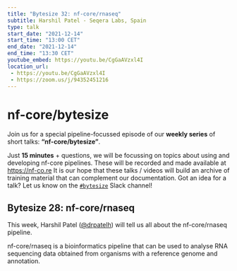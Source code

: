 ```yaml
---
title: "Bytesize 32: nf-core/rnaseq"
subtitle: Harshil Patel - Seqera Labs, Spain
type: talk
start_date: "2021-12-14"
start_time: "13:00 CET"
end_date: "2021-12-14"
end_time: "13:30 CET"
youtube_embed: https://youtu.be/CgGaAVzxl4I
location_url:
 - https://youtu.be/CgGaAVzxl4I
 - https://zoom.us/j/94352451216
---
```


# nf-core/bytesize

Join us for a special pipeline-focussed episode of our **weekly series** of short talks: **“nf-core/bytesize”**.

Just **15 minutes** + questions, we will be focussing on topics about using and developing nf-core pipelines.
These will be recorded and made available at <https://nf-co.re>
It is our hope that these talks / videos will build an archive of training material that can complement our documentation. Got an idea for a talk? Let us know on the [`#bytesize`](https://nfcore.slack.com/channels/bytesize) Slack channel!

## Bytesize 28: nf-core/rnaseq

This week, Harshil Patel ([@drpatelh](https://github.com/drpatelh/)) will tell us all about the nf-core/rnaseq pipeline.

nf-core/rnaseq is a bioinformatics pipeline that can be used to analyse RNA sequencing data obtained from organisms with a reference genome and annotation.
